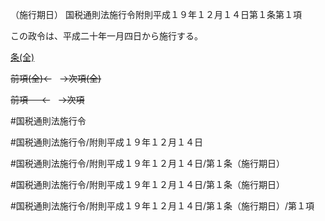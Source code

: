 （施行期日）
国税通則法施行令附則平成１９年１２月１４日第１条第１項

この政令は、平成二十年一月四日から施行する。

[条(全)](国税通則法施行＿令附則平成１９年１２月１４日第１条_.md)

~~前項(全)←~~　~~→次項(全)~~

~~前項 　 ←~~　~~→次項~~



#国税通則法施行令

#国税通則法施行令/附則平成１９年１２月１４日

#国税通則法施行令/附則平成１９年１２月１４日/第１条（施行期日）

#国税通則法施行令/附則平成１９年１２月１４日/第１条（施行期日）

#国税通則法施行令/附則平成１９年１２月１４日/第１条（施行期日）/第１項

